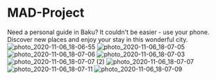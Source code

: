 # MAD-Project
Need a personal guide in Baku? It couldn't be easier - use your phone.
Discover new places and enjoy your stay in this wonderful city.
![photo_2020-11-06_18-06-55](https://user-images.githubusercontent.com/49874037/98364574-3815d600-205b-11eb-83e7-d140d04d3db0.jpg)
![photo_2020-11-06_18-07-05](https://user-images.githubusercontent.com/49874037/98364585-3ea44d80-205b-11eb-9d55-dbb62a2b3396.jpg)
![photo_2020-11-06_18-07-06](https://user-images.githubusercontent.com/49874037/98364597-4532c500-205b-11eb-88c8-dc201d135a1e.jpg)
![photo_2020-11-06_18-07-03](https://user-images.githubusercontent.com/49874037/98364606-48c64c00-205b-11eb-96c3-3ecf7fde361c.jpg)
![photo_2020-11-06_18-07-07 (2)](https://user-images.githubusercontent.com/49874037/98364616-4ebc2d00-205b-11eb-9ee6-f88bd9c746a7.jpg)
![photo_2020-11-06_18-07-07](https://user-images.githubusercontent.com/49874037/98364625-51b71d80-205b-11eb-81f4-b5f1243ebf98.jpg)
![photo_2020-11-06_18-07-11](https://user-images.githubusercontent.com/49874037/98364638-54197780-205b-11eb-90c5-659da0847362.jpg)
![photo_2020-11-06_18-07-09](https://user-images.githubusercontent.com/49874037/98364658-5f6ca300-205b-11eb-9db2-4250139b4bdb.jpg)
